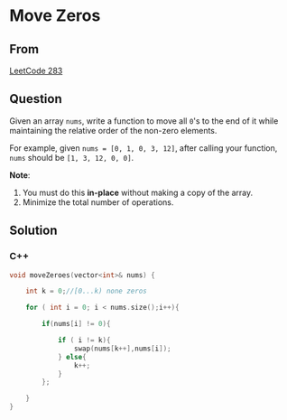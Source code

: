 # Move Zeros



## From

[LeetCode 283](https://leetcode.com/problems/move-zeroes/description/)



## Question

Given an array `nums`, write a function to move all `0`'s to the end of it while maintaining the relative order of the non-zero elements.

For example, given `nums = [0, 1, 0, 3, 12]`, after calling your function, `nums` should be `[1, 3, 12, 0, 0]`.

**Note**:

1. You must do this **in-place** without making a copy of the array.
2. Minimize the total number of operations.



## Solution  

### C++

```c++
void moveZeroes(vector<int>& nums) {

    int k = 0;//[0...k) none zeros

    for ( int i = 0; i < nums.size();i++){

        if(nums[i] != 0){

            if ( i != k){
                swap(nums[k++],nums[i]);
            } else{
                k++;
            }
        };

    }
}
```

